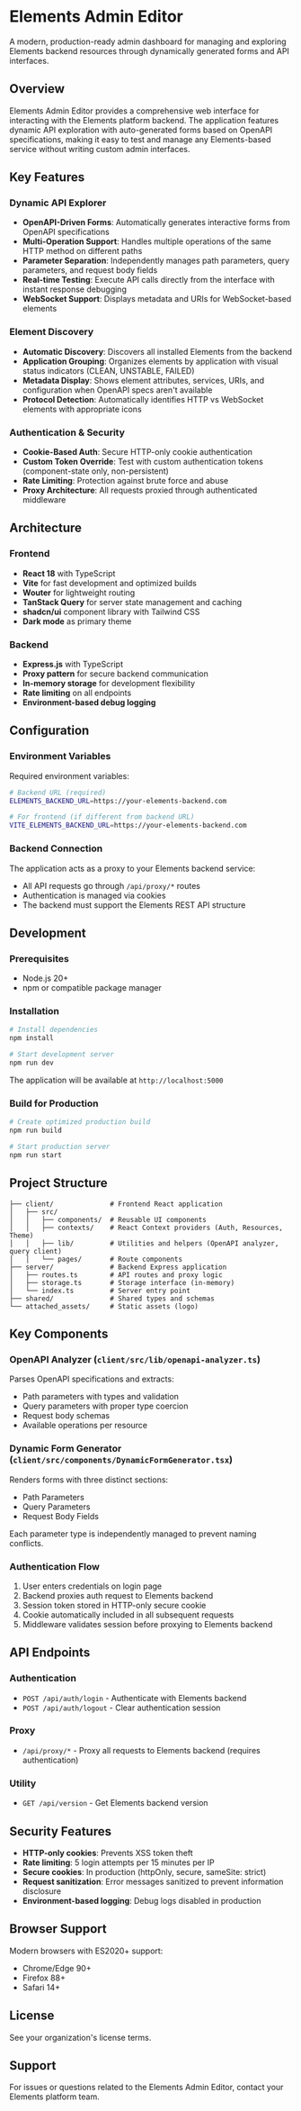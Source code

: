 # Elements Admin Editor

A modern, production-ready admin dashboard for managing and exploring Elements backend resources through dynamically generated forms and API interfaces.

## Overview

Elements Admin Editor provides a comprehensive web interface for interacting with the Elements platform backend. The application features dynamic API exploration with auto-generated forms based on OpenAPI specifications, making it easy to test and manage any Elements-based service without writing custom admin interfaces.

## Key Features

### Dynamic API Explorer
- **OpenAPI-Driven Forms**: Automatically generates interactive forms from OpenAPI specifications
- **Multi-Operation Support**: Handles multiple operations of the same HTTP method on different paths
- **Parameter Separation**: Independently manages path parameters, query parameters, and request body fields
- **Real-time Testing**: Execute API calls directly from the interface with instant response debugging
- **WebSocket Support**: Displays metadata and URIs for WebSocket-based elements

### Element Discovery
- **Automatic Discovery**: Discovers all installed Elements from the backend
- **Application Grouping**: Organizes elements by application with visual status indicators (CLEAN, UNSTABLE, FAILED)
- **Metadata Display**: Shows element attributes, services, URIs, and configuration when OpenAPI specs aren't available
- **Protocol Detection**: Automatically identifies HTTP vs WebSocket elements with appropriate icons

### Authentication & Security
- **Cookie-Based Auth**: Secure HTTP-only cookie authentication
- **Custom Token Override**: Test with custom authentication tokens (component-state only, non-persistent)
- **Rate Limiting**: Protection against brute force and abuse
- **Proxy Architecture**: All requests proxied through authenticated middleware

## Architecture

### Frontend
- **React 18** with TypeScript
- **Vite** for fast development and optimized builds
- **Wouter** for lightweight routing
- **TanStack Query** for server state management and caching
- **shadcn/ui** component library with Tailwind CSS
- **Dark mode** as primary theme

### Backend
- **Express.js** with TypeScript
- **Proxy pattern** for secure backend communication
- **In-memory storage** for development flexibility
- **Rate limiting** on all endpoints
- **Environment-based debug logging**

## Configuration

### Environment Variables

Required environment variables:

```bash
# Backend URL (required)
ELEMENTS_BACKEND_URL=https://your-elements-backend.com

# For frontend (if different from backend URL)
VITE_ELEMENTS_BACKEND_URL=https://your-elements-backend.com
```

### Backend Connection

The application acts as a proxy to your Elements backend service:
- All API requests go through `/api/proxy/*` routes
- Authentication is managed via cookies
- The backend must support the Elements REST API structure

## Development

### Prerequisites
- Node.js 20+
- npm or compatible package manager

### Installation

```bash
# Install dependencies
npm install

# Start development server
npm run dev
```

The application will be available at `http://localhost:5000`

### Build for Production

```bash
# Create optimized production build
npm run build

# Start production server
npm run start
```

## Project Structure

```
├── client/              # Frontend React application
│   ├── src/
│   │   ├── components/  # Reusable UI components
│   │   ├── contexts/    # React Context providers (Auth, Resources, Theme)
│   │   ├── lib/         # Utilities and helpers (OpenAPI analyzer, query client)
│   │   └── pages/       # Route components
├── server/              # Backend Express application
│   ├── routes.ts        # API routes and proxy logic
│   ├── storage.ts       # Storage interface (in-memory)
│   └── index.ts         # Server entry point
├── shared/              # Shared types and schemas
└── attached_assets/     # Static assets (logo)
```

## Key Components

### OpenAPI Analyzer (`client/src/lib/openapi-analyzer.ts`)
Parses OpenAPI specifications and extracts:
- Path parameters with types and validation
- Query parameters with proper type coercion
- Request body schemas
- Available operations per resource

### Dynamic Form Generator (`client/src/components/DynamicFormGenerator.tsx`)
Renders forms with three distinct sections:
- Path Parameters
- Query Parameters  
- Request Body Fields

Each parameter type is independently managed to prevent naming conflicts.

### Authentication Flow
1. User enters credentials on login page
2. Backend proxies auth request to Elements backend
3. Session token stored in HTTP-only secure cookie
4. Cookie automatically included in all subsequent requests
5. Middleware validates session before proxying to Elements backend

## API Endpoints

### Authentication
- `POST /api/auth/login` - Authenticate with Elements backend
- `POST /api/auth/logout` - Clear authentication session

### Proxy
- `/api/proxy/*` - Proxy all requests to Elements backend (requires authentication)

### Utility
- `GET /api/version` - Get Elements backend version

## Security Features

- **HTTP-only cookies**: Prevents XSS token theft
- **Rate limiting**: 5 login attempts per 15 minutes per IP
- **Secure cookies**: In production (httpOnly, secure, sameSite: strict)
- **Request sanitization**: Error messages sanitized to prevent information disclosure
- **Environment-based logging**: Debug logs disabled in production

## Browser Support

Modern browsers with ES2020+ support:
- Chrome/Edge 90+
- Firefox 88+
- Safari 14+

## License

See your organization's license terms.

## Support

For issues or questions related to the Elements Admin Editor, contact your Elements platform team.
